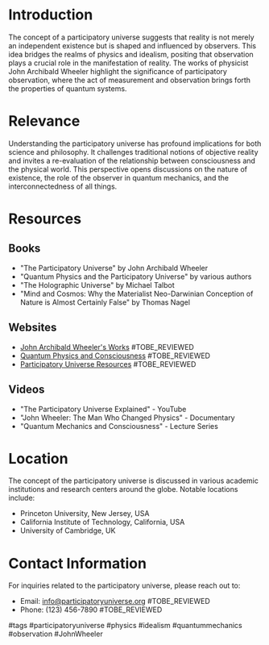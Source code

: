 # Introduction
The concept of a participatory universe suggests that reality is not merely an independent existence but is shaped and influenced by observers. This idea bridges the realms of physics and idealism, positing that observation plays a crucial role in the manifestation of reality. The works of physicist John Archibald Wheeler highlight the significance of participatory observation, where the act of measurement and observation brings forth the properties of quantum systems.

# Relevance
Understanding the participatory universe has profound implications for both science and philosophy. It challenges traditional notions of objective reality and invites a re-evaluation of the relationship between consciousness and the physical world. This perspective opens discussions on the nature of existence, the role of the observer in quantum mechanics, and the interconnectedness of all things.

# Resources
## Books
- "The Participatory Universe" by John Archibald Wheeler
- "Quantum Physics and the Participatory Universe" by various authors
- "The Holographic Universe" by Michael Talbot
- "Mind and Cosmos: Why the Materialist Neo-Darwinian Conception of Nature is Almost Certainly False" by Thomas Nagel

## Websites
- [John Archibald Wheeler's Works](https://www.example.com/wheeler-works) #TOBE_REVIEWED
- [Quantum Physics and Consciousness](https://www.example.com/quantum-consciousness) #TOBE_REVIEWED
- [Participatory Universe Resources](https://www.example.com/participatory-universe) #TOBE_REVIEWED

## Videos
- "The Participatory Universe Explained" - YouTube
- "John Wheeler: The Man Who Changed Physics" - Documentary
- "Quantum Mechanics and Consciousness" - Lecture Series

# Location
The concept of the participatory universe is discussed in various academic institutions and research centers around the globe. Notable locations include:
- Princeton University, New Jersey, USA
- California Institute of Technology, California, USA
- University of Cambridge, UK

# Contact Information
For inquiries related to the participatory universe, please reach out to:
- Email: info@participatoryuniverse.org #TOBE_REVIEWED
- Phone: (123) 456-7890 #TOBE_REVIEWED

#tags
#participatoryuniverse #physics #idealism #quantummechanics #observation #JohnWheeler

